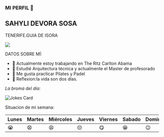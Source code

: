 ### MI PERFIL 👋

## SAHYLI DEVORA SOSA ##

TENERIFE.GUIA DE ISORA

![](https://mediaim.expedia.com/destination/1/45a3c1329a2178ea4458c7e443975717.jpg)

DATOS SOBRE MÍ:
- 🔭 Actualmente estoy trabajando en The Ritz Carlton Abama
- 💬 Estudié Arquitectura técnica y actualmente el Master de profesorado
- 👯 Me gusta practicar Pilates y Padel
- 🤔 Reflexion:la vida son dos días.

*La broma del día:*

![Jokes Card](https://readme-jokes.vercel.app/api)

Situacion de mi semana:

Lunes | Martes     | Miércoles | Jueves  | Viernes | Sabado | Domingo
------|------------|-----------|---------|---------|--------|--------
:sob: | :anguished:| :weary:   |:pensive:| :yum:   | :grin: | :wink:

<!--
**Sahyli/Sahyli** is a ✨ _special_ ✨ repository because its `README.md` (this file) appears on your GitHub profile.



